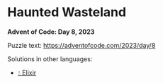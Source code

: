 # Haunted Wasteland

**Advent of Code: Day 8, 2023**

Puzzle text: <https://adventofcode.com/2023/day/8>

Solutions in other languages:

- [💧 Elixir](../../../elixir/lib/2023/08_haunted_wasteland)
